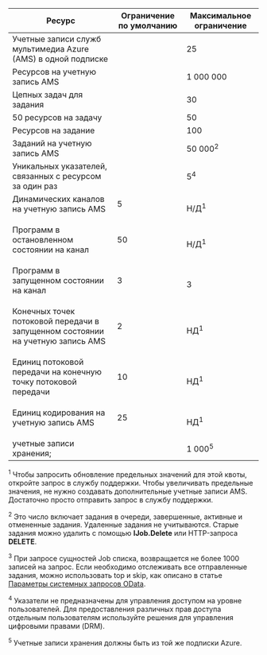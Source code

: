 Ресурс|Ограничение по умолчанию|Максимальное ограничение
---|---|---
Учетные записи служб мультимедиа Azure (AMS) в одной подписке||25
Ресурсов на учетную запись AMS||1 000 000
Цепных задач для задания||30
50 ресурсов на задачу||50
Ресурсов на задание||100
Заданий на учетную запись AMS ||50 000<sup>2</sup>
Уникальных указателей, связанных с ресурсом за один раз||5<sup>4</sup>
Динамических каналов на учетную запись AMS </p></td>|5</p></td>|Н/Д<sup>1</sup>
Программ в остановленном состоянии на канал </p></td>|50</p></td>|Н/Д<sup>1</sup>
Программ в запущенном состоянии на канал </p></td>|3</p></td>|3
Конечных точек потоковой передачи в запущенном состоянии на учетную запись AMS</p></td>|2</p></td>|НД<sup>1</sup>
Единиц потоковой передачи на конечную точку потоковой передачи </p></td>|10 </p></td>|НД<sup>1</sup>
Единиц кодирования на учетную запись AMS </p></td>|25</p></td>|НД<sup>1</sup>
учетные записи хранения; | |1 000<sup>5</sup>

<sup>1</sup> Чтобы запросить обновление предельных значений для этой квоты, откройте запрос в службу поддержки. Чтобы увеличивать предельные значения, не нужно создавать дополнительные учетные записи AMS. Достаточно просто отправить запрос в службу поддержки.

<sup>2</sup> Это число включает задания в очереди, завершенные, активные и отмененные задания. Удаленные задания не учитываются. Старые задания можно удалить с помощью **IJob.Delete** или HTTP-запроса **DELETE**.

<sup>3</sup> При запросе сущностей Job списка, возвращается не более 1000 записей на запрос. Если необходимо отслеживать все отправленные задания, можно использовать top и skip, как описано в статье [Параметры системных запросов OData](http://msdn.microsoft.com/library/gg309461.aspx).

<sup>4</sup> Указатели не предназначены для управления доступом на уровне пользователей. Для предоставления различных прав доступа отдельным пользователям используйте решения для управления цифровыми правами (DRM).

<sup>5</sup> Учетные записи хранения должны быть из той же подписки Azure.

<!---HONumber=Nov15_HO2-->